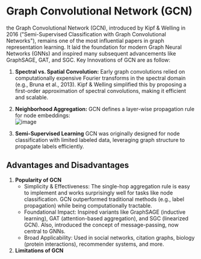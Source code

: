# Graph Convolutional Network (GCN)  
the Graph Convolutional Network (GCN), introduced by Kipf & Welling in 2016 ("Semi-Supervised Classification with Graph Convolutional Networks"), remains one of the most influential papers in graph representation learning. It laid the foundation for modern Graph Neural Networks (GNNs) and inspired many subsequent advancements like GraphSAGE, GAT, and SGC. Key Innovations of GCN are as follow:  
1. **Spectral vs. Spatial Convolution:** Early graph convolutions relied on computationally expensive Fourier transforms in the spectral domain (e.g., Bruna et al., 2013). Kipf & Welling simplified this by proposing a first-order approximation of spectral convolutions, making it efficient and scalable.
2. **Neighborhood Aggregation:** GCN defines a layer-wise propagation rule for node embeddings:  
  ![image](https://github.com/user-attachments/assets/58b14556-a61d-4aff-be15-ef4793996b5c)

3. **Semi-Supervised Learning** GCN was originally designed for node classification with limited labeled data, leveraging graph structure to propagate labels efficiently.
 
## Advantages and Disadvantages
1. **Popularity of GCN**
   * Simplicity & Effectiveness: The single-hop aggregation rule is easy to implement and works surprisingly well for tasks like node classification. GCN outperformed traditional methods (e.g., label propagation) while being computationally tractable.
   * Foundational Impact: Inspired variants like GraphSAGE (inductive learning), GAT (attention-based aggregation), and SGC (linearized GCN). Also, introduced the concept of message-passing, now central to GNNs.
   * Broad Applicability: Used in social networks, citation graphs, biology (protein interactions), recommender systems, and more.
2. **Limitations of GCN**
